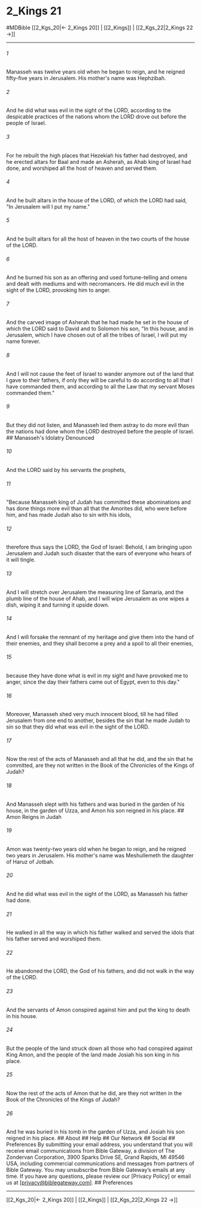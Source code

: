 # 2_Kings 21
#MDBible
[[2_Kgs_20|← 2_Kings 20]] | [[2_Kings]] | [[2_Kgs_22|2_Kings 22 →]]

***






###### 1 


Manasseh was twelve years old when he began to reign, and he reigned fifty-five years in Jerusalem. His mother's name was Hephzibah. 





###### 2 


And he did what was evil in the sight of the LORD, according to the despicable practices of the nations whom the LORD drove out before the people of Israel. 





###### 3 


For he rebuilt the high places that Hezekiah his father had destroyed, and he erected altars for Baal and made an Asherah, as Ahab king of Israel had done, and worshiped all the host of heaven and served them. 





###### 4 


And he built altars in the house of the LORD, of which the LORD had said, "In Jerusalem will I put my name." 





###### 5 


And he built altars for all the host of heaven in the two courts of the house of the LORD. 





###### 6 


And he burned his son as an offering and used fortune-telling and omens and dealt with mediums and with necromancers. He did much evil in the sight of the LORD, provoking him to anger. 





###### 7 


And the carved image of Asherah that he had made he set in the house of which the LORD said to David and to Solomon his son, "In this house, and in Jerusalem, which I have chosen out of all the tribes of Israel, I will put my name forever. 





###### 8 


And I will not cause the feet of Israel to wander anymore out of the land that I gave to their fathers, if only they will be careful to do according to all that I have commanded them, and according to all the Law that my servant Moses commanded them." 





###### 9 


But they did not listen, and Manasseh led them astray to do more evil than the nations had done whom the LORD destroyed before the people of Israel. ## Manasseh's Idolatry Denounced 





###### 10 


And the LORD said by his servants the prophets, 





###### 11 


"Because Manasseh king of Judah has committed these abominations and has done things more evil than all that the Amorites did, who were before him, and has made Judah also to sin with his idols, 





###### 12 


therefore thus says the LORD, the God of Israel: Behold, I am bringing upon Jerusalem and Judah such disaster that the ears of everyone who hears of it will tingle. 





###### 13 


And I will stretch over Jerusalem the measuring line of Samaria, and the plumb line of the house of Ahab, and I will wipe Jerusalem as one wipes a dish, wiping it and turning it upside down. 





###### 14 


And I will forsake the remnant of my heritage and give them into the hand of their enemies, and they shall become a prey and a spoil to all their enemies, 





###### 15 


because they have done what is evil in my sight and have provoked me to anger, since the day their fathers came out of Egypt, even to this day." 





###### 16 


Moreover, Manasseh shed very much innocent blood, till he had filled Jerusalem from one end to another, besides the sin that he made Judah to sin so that they did what was evil in the sight of the LORD. 





###### 17 


Now the rest of the acts of Manasseh and all that he did, and the sin that he committed, are they not written in the Book of the Chronicles of the Kings of Judah? 





###### 18 


And Manasseh slept with his fathers and was buried in the garden of his house, in the garden of Uzza, and Amon his son reigned in his place. ## Amon Reigns in Judah 





###### 19 


Amon was twenty-two years old when he began to reign, and he reigned two years in Jerusalem. His mother's name was Meshullemeth the daughter of Haruz of Jotbah. 





###### 20 


And he did what was evil in the sight of the LORD, as Manasseh his father had done. 





###### 21 


He walked in all the way in which his father walked and served the idols that his father served and worshiped them. 





###### 22 


He abandoned the LORD, the God of his fathers, and did not walk in the way of the LORD. 





###### 23 


And the servants of Amon conspired against him and put the king to death in his house. 





###### 24 


But the people of the land struck down all those who had conspired against King Amon, and the people of the land made Josiah his son king in his place. 





###### 25 


Now the rest of the acts of Amon that he did, are they not written in the Book of the Chronicles of the Kings of Judah? 





###### 26 


And he was buried in his tomb in the garden of Uzza, and Josiah his son reigned in his place. ## About ## Help ## Our Network ## Social ## Preferences By submitting your email address, you understand that you will receive email communications from Bible Gateway, a division of The Zondervan Corporation, 3900 Sparks Drive SE, Grand Rapids, MI 49546 USA, including commercial communications and messages from partners of Bible Gateway. You may unsubscribe from Bible Gateway&rsquo;s emails at any time. If you have any questions, please review our [Privacy Policy] or email us at [privacy@biblegateway.com]. ## Preferences

***

[[2_Kgs_20|← 2_Kings 20]] | [[2_Kings]] | [[2_Kgs_22|2_Kings 22 →]]
